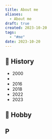 ```yaml
---
title: About me
aliases:
  - About me
draft: true
created: 2023-10-20
tags:
  - "#me"
date: 2023-10-20
---
```

## 📜 History
- 2000 
- 
- 2016
- 2018
- 2022
- 2023
## 🤩 Hobby
## P

